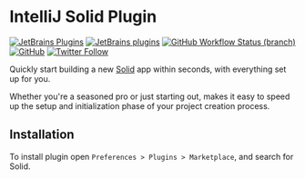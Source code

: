 # IntelliJ Solid Plugin

[![JetBrains Plugins](https://img.shields.io/jetbrains/plugin/v/00000-solid)](https://plugins.jetbrains.com/plugin/00000-solid)
[![JetBrains plugins](https://img.shields.io/jetbrains/plugin/d/00000-solid)](https://plugins.jetbrains.com/plugin/00000-solid/versions)
[![GitHub Workflow Status (branch)](https://img.shields.io/github/actions/workflow/status/KartanHQ/intellij-solidjs/build.yml?branch=master)](https://github.com/KartanHQ/intellij-solidjs/actions/workflows/build.yml)
[![GitHub](https://img.shields.io/github/license/KartanHQ/intellij-solidjs)](https://github.com/KartanHQ/intellij-solidjs/blob/master/LICENSE)
[![Twitter Follow](https://img.shields.io/badge/follow-%40nekofar-1DA1F2?logo=twitter&style=flat)](https://twitter.com/nekofar)

<!-- Plugin description -->
Quickly start building a new [Solid](https://solidjs.com) app within seconds, with everything set up for you.

Whether you're a seasoned pro or just starting out, makes it easy to speed up the setup and initialization phase of your project creation process.
<!-- Plugin description end -->

## Installation

To install plugin open `Preferences > Plugins > Marketplace`, and search for Solid.

